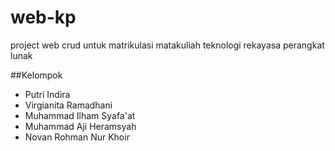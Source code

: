 # web-kp
project web crud untuk matrikulasi matakuliah teknologi rekayasa perangkat lunak

##Kelompok
- Putri Indira
- Virgianita Ramadhani
- Muhammad Ilham Syafa'at
- Muhammad Aji Heramsyah
- Novan Rohman Nur Khoir
